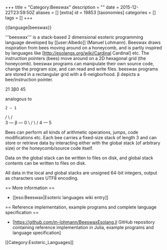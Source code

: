 +++
title = "Category:Beeswax"
description = ""
date = 2015-12-22T23:59:50Z
aliases = []
[extra]
id = 19853
[taxonomies]
categories = []
tags = []
+++

{{language|beeswax}}

'''beeswax''' is a stack-based 2 dimensional esoteric programming language developed by [[user:Albedo]] (Manuel Lohmann). Beeswax draws inspiration from bees moving around on a honeycomb, and is partly inspired by languages like [http://esolangs.org/wiki/Cardinal Cardinal] etc.
The instruction pointers (bees) move around on a 2D hexagonal grid (the honeycomb). beeswax programs can manipulate their own source code, change the program size, and can read and write files.
beeswax programs are stored in a rectangular grid with a 6-neigborhood. β depicts a bee/instruction pointer.

 21
 3β0
  45

analogous to

    2 — 1
   / \ / \
  3 — β — 0
   \ / \ /
    4 — 5

Bees can perform all kinds of arithmetic operations, jumps, code modifications etc. Each bee carries a fixed-size stack of length 3 and can store or retrieve data by interacting either with the global stack (of arbitrary size) or the honeycomb/source code itself.

Data on the global stack can be written to files on disk, and global stack contents can be written to files on disk.

All data in the local and global stacks are unsigned 64-bit integers, output as characters uses UTF8 encoding.


== More information ==

* [[eso:Beeswax|Esoteric languages wiki entry]]

== Reference implementation, example programs and complete language specification ==

* [https://github.com/m-lohmann/BeeswaxEsolang.jl GitHub repository containing reference implementation in Julia, example programs and language specification]


[[Category:Esoteric_Languages]]
